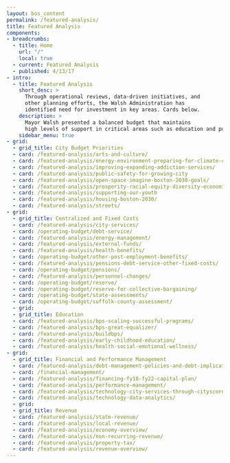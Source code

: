 ```yaml
---
layout: bos_content
permalink: /featured-analysis/
title: Featured Analysis
components:
- breadcrumbs:
  - title: Home
    url: "/"
    local: true
  - current: Featured Analysis
  - published: 4/13/17
- intro:
  - title: Featured Analysis
    short_desc: >
      Through operational reviews, data-driven initiatives, and
      other planning efforts, the Walsh Administration has 
      identified need for investment in key areas. Cards below.
    description: >
      Mayor Walsh presented a balanced budget that maintains 
      high levels of support in critical areas such as education and public safety, makes limited strategic investments,continues the City's commitment to addressing its long-term liabilities, and builds on the Administration's record of strong fiscal management. This is made possible by the Administration's achievement of efficiencies and savings. The City's data-driven managerial approach was recently validated by the affirmation of Boston's triple A bond rating.
    sidebar_menu: true
- grid: 
  - grid_title: City Budget Priorities
  - card: /featured-analysis/arts-and-culture/  
  - card: /featured-analysis/energy-environment-preparing-for-climate-change/
  - card: /featured-analysis/improving-expanding-addiction-services/
  - card: /featured-analysis/public-safety-for-growing-city
  - card: /featured-analysis/open-space-imagine-boston-2030-goals/
  - card: /featured-analysis/prosperity-racial-equity-diversity-economic-mobility/
  - card: /featured-analysis/supporting-our-youth
  - card: /featured-analysis/housing-boston-2030/
  - card: /featured-analysis/streets/ 
- grid: 
  - grid_title: Centralized and Fixed Costs
  - card: /featured-analysis/city-services/
  - card: /operating-budget/debt-service/
  - card: /featured-analysis/energy-management/ 
  - card: /featured-analysis/external-funds/
  - card: /featured-analysis/health-benefits/
  - card: /operating-budget/other-post-employment-benefits/
  - card: /featured-analysis/pensions-debt-service-other-fixed-costs/
  - card: /operating-budget/pensions/
  - card: /featured-analysis/personnel-changes/
  - card: /operating-budget/reserve/
  - card: /operating-budget/reserve-for-collective-bargaining/
  - card: /operating-budget/state-assessments/
  - card: /operating-budget/suffolk-county-assessment/  
  - grid:
  - grid_title: Education
  - card: /featured-analysis/bps-scaling-successful-programs/
  - card: /featured-analysis/bps-great-equalizer/
  - card: /featured-analysis/buildbps/
  - card: /featured-analysis/early-childhood-education/
  - card: /featured-analysis/health-social-emotional-wellness/
- grid:
  - grid_title: Financial and Performance Management
  - card: /featured-analysis/debt-management-policies-and-debt-implications-of-plan/
  - card: /financial-management/
  - card: /featured-analysis/financing-fy18-fy22-capital-plan/
  - card: /featured-analysis/performance-management/
  - card: /featured-analysis/technology-city-services-through-cityscore/
  - card: /featured-analysis/technology-data-analytics/
  - grid: 
  - grid_title: Revenue
  - card: /featured-analysis/state-revenue/
  - card: /featured-analysis/local-revenue/
  - card: /featured-analysis/economy-overview/
  - card: /featured-analysis/non-recurring-revenue/
  - card: /featured-analysis/property-tax/  
  - card: /featured-analysis/revenue-overview/
---
```

